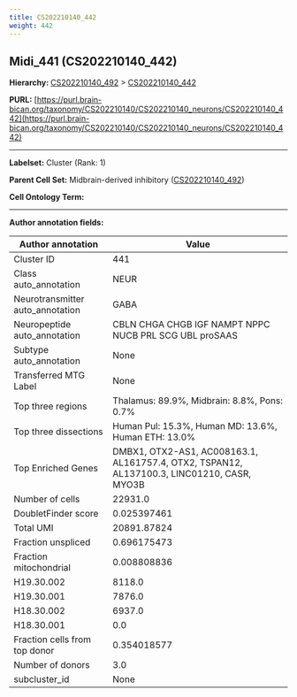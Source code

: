 ```yaml
---
title: CS202210140_442
weight: 442
---
```

## Midi_441 (CS202210140_442)
<b>Hierarchy: </b>
[CS202210140_492](../CS202210140_492) >
[CS202210140_442](../CS202210140_442)

**PURL:** [https://purl.brain-bican.org/taxonomy/CS202210140/CS202210140_neurons/CS202210140_442](https://purl.brain-bican.org/taxonomy/CS202210140/CS202210140_neurons/CS202210140_442)

---


**Labelset:** Cluster (Rank: 1)

**Parent Cell Set:** Midbrain-derived inhibitory ([CS202210140_492](../CS202210140_492))



**Cell Ontology Term:** 

[MARKER GENES.]: #


---

[TRANSFERRED ANNOTATIONS.]: #


[AUTHOR ANNOTATION FIELDS.]: #


**Author annotation fields:**

| Author annotation | Value |
|-------------------|-------|
|Cluster ID|441|
|Class auto_annotation|NEUR|
|Neurotransmitter auto_annotation|GABA|
|Neuropeptide auto_annotation|CBLN CHGA CHGB IGF NAMPT NPPC NUCB PRL SCG UBL proSAAS|
|Subtype auto_annotation|None|
|Transferred MTG Label|None|
|Top three regions|Thalamus: 89.9%, Midbrain: 8.8%, Pons: 0.7%|
|Top three dissections|Human Pul: 15.3%, Human MD: 13.6%, Human ETH: 13.0%|
|Top Enriched Genes|DMBX1, OTX2-AS1, AC008163.1, AL161757.4, OTX2, TSPAN12, AL137100.3, LINC01210, CASR, MYO3B|
|Number of cells|22931.0|
|DoubletFinder score|0.025397461|
|Total UMI|20891.87824|
|Fraction unspliced|0.696175473|
|Fraction mitochondrial|0.008808836|
|H19.30.002|8118.0|
|H19.30.001|7876.0|
|H18.30.002|6937.0|
|H18.30.001|0.0|
|Fraction cells from top donor|0.354018577|
|Number of donors|3.0|
|subcluster_id|None|

